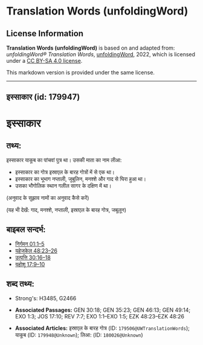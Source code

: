 # Translation Words (unfoldingWord)

## License Information

**Translation Words (unfoldingWord)** is based on and adapted from: _unfoldingWord® Translation Words_, [unfoldingWord](https://unfoldingword.org/utw), 2022, which is licensed under a [CC BY-SA 4.0 license](https://creativecommons.org/licenses/by-sa/4.0/legalcode.en).

This markdown version is provided under the same license.



--------------------------------

## इस्साकार (id: 179947)

इस्साकार
========

तथ्य:
-----

इस्साकार याकूब का पांचवां पुत्र था। उसकी माता का नाम लीआ:

* इस्साकार का गोत्र इस्राएल के बारह गोत्रों में से एक था।
* इस्साकार का भूभाग नप्ताली, जुबूलिन, मनश्शे और गाद से घिरा हुआ था।
* उसका भौगोलिक स्थान गलील सागर के दक्षिण में था।

(अनुवाद के सुझाव नामों का अनुवाद कैसे करें)

(यह भी देखें: गाद, मनश्शे, नप्ताली, इस्राएल के बारह गोत्र, जबूलून)

बाइबल सन्दर्भ:
--------------

* [निर्गमन 01:1–5](https://ref.ly/Exod1:1-Exod1:5)
* [यहेजकेल 48:23–26](https://ref.ly/Ezek48:23-Ezek48:26)
* [उत्पत्ति 30:16–18](https://ref.ly/Gen30:16-Gen30:18)
* [यहोशू 17:9–10](https://ref.ly/Josh17:9-Josh17:10)

शब्द तथ्य:
----------

* Strong's: H3485, G2466

* **Associated Passages:** GEN 30:18; GEN 35:23; GEN 46:13; GEN 49:14; EXO 1:3; JOS 17:10; REV 7:7; EXO 1:1–EXO 1:5; EZK 48:23–EZK 48:26
* **Associated Articles:** इस्राएल के बारह गोत्र (ID: `179506@UWTranslationWords`); याकूब (ID: `179948@Unknown`); लिआ: (ID: `180026@Unknown`)


